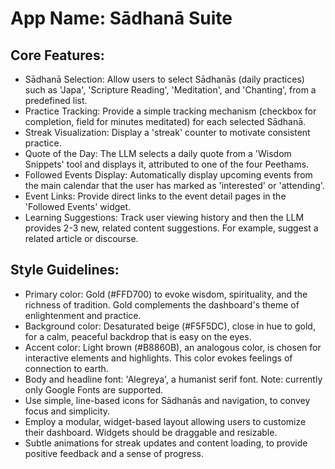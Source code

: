 # **App Name**: Sādhanā Suite

## Core Features:

- Sādhanā Selection: Allow users to select Sādhanās (daily practices) such as 'Japa', 'Scripture Reading', 'Meditation', and 'Chanting', from a predefined list.
- Practice Tracking: Provide a simple tracking mechanism (checkbox for completion, field for minutes meditated) for each selected Sādhanā.
- Streak Visualization: Display a 'streak' counter to motivate consistent practice.
- Quote of the Day: The LLM selects a daily quote from a 'Wisdom Snippets' tool and displays it, attributed to one of the four Peethams.
- Followed Events Display: Automatically display upcoming events from the main calendar that the user has marked as 'interested' or 'attending'.
- Event Links: Provide direct links to the event detail pages in the 'Followed Events' widget.
- Learning Suggestions: Track user viewing history and then the LLM provides 2-3 new, related content suggestions. For example, suggest a related article or discourse.

## Style Guidelines:

- Primary color: Gold (#FFD700) to evoke wisdom, spirituality, and the richness of tradition. Gold complements the dashboard's theme of enlightenment and practice.
- Background color: Desaturated beige (#F5F5DC), close in hue to gold, for a calm, peaceful backdrop that is easy on the eyes.
- Accent color: Light brown (#B8860B), an analogous color, is chosen for interactive elements and highlights. This color evokes feelings of connection to earth.
- Body and headline font: 'Alegreya', a humanist serif font. Note: currently only Google Fonts are supported.
- Use simple, line-based icons for Sādhanās and navigation, to convey focus and simplicity.
- Employ a modular, widget-based layout allowing users to customize their dashboard. Widgets should be draggable and resizable.
- Subtle animations for streak updates and content loading, to provide positive feedback and a sense of progress.